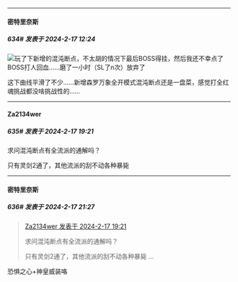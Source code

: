 
*****

####  密特里奈斯  
##### 634#       发表于 2024-2-17 12:24

<img src="https://static.saraba1st.com/image/smiley/face2017/001.png" referrerpolicy="no-referrer">玩了下新增的混沌断点，不太胡的情况下最后BOSS得挂，然后我还不幸点了BOSS打人回血……磨了一小时（SL了n次）放弃了

这下曲线平滑了不少……新增森罗万象全开模式混沌断点还是一盘菜，感觉打全红魂挑战都没啥挑战性的……


*****

####  Za2134wer  
##### 635#       发表于 2024-2-17 19:21

求问混沌断点有全流派的通解吗？

只有灵剑2通了，其他流派的刮不动各种暴毙


*****

####  密特里奈斯  
##### 636#       发表于 2024-2-17 21:27

<blockquote><a href="httphttps://bbs.saraba1st.com/2b/forum.php?mod=redirect&amp;goto=findpost&amp;pid=63981936&amp;ptid=2048260" target="_blank">Za2134wer 发表于 2024-2-17 19:21</a>

求问混沌断点有全流派的通解吗？

只有灵剑2通了，其他流派的刮不动各种暴毙 ...</blockquote>
恐惧之心+神皇威装咯

